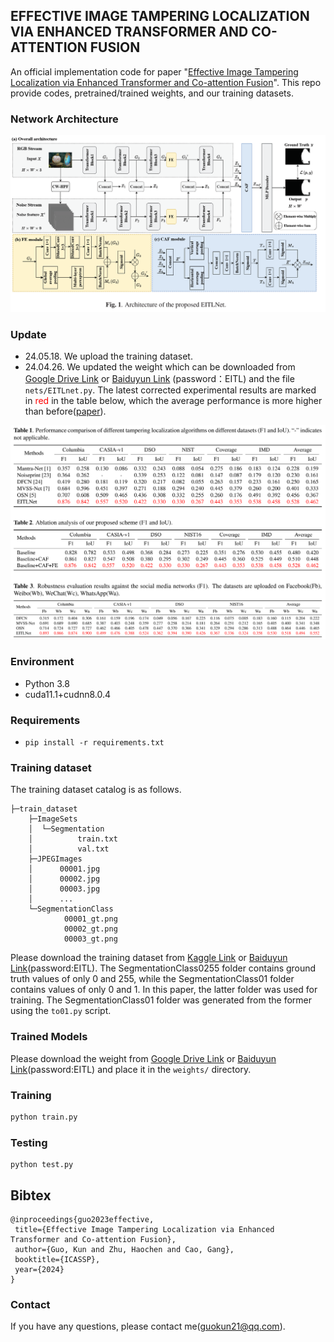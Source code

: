 ## EFFECTIVE IMAGE TAMPERING LOCALIZATION VIA ENHANCED TRANSFORMER AND CO-ATTENTION FUSION 
An official implementation code for paper "[Effective Image Tampering Localization via Enhanced Transformer and Co-attention Fusion](https://arxiv.org/pdf/2309.09306)". This repo provide codes, pretrained/trained weights, and our training datasets.

### Network Architecture
![EITLNet](./EITLNet.png)

### Update
- 24.05.18. We upload the training dataset.
- 24.04.26. We updated the weight which can be downloaded from [Google Drive Link](https://drive.google.com/drive/my-drive?hl=zh-cn) or [Baiduyun Link](https://pan.baidu.com/s/1ltB8YJO2szg6aXI-IpSOqg)  (password：EITL) and the file `nets/EITLnet.py`. The latest corrected experimental results are marked in <font color=Red>red</font> in the table below, which the average performance is more higher than before([paper](https://ieeexplore.ieee.org/abstract/document/10446332)).

<img src="./corrected.png" alt="corrected" style="zoom:100%;" />

### Environment

- Python 3.8
- cuda11.1+cudnn8.0.4

### Requirements

- `pip install -r requirements.txt`

### Training dataset

The training dataset catalog is as follows.

```
├─train_dataset
    ├─ImageSets
    │  └─Segmentation
    │          train.txt
    │          val.txt
    ├─JPEGImages
    │      00001.jpg
    │      00002.jpg
    │      00003.jpg     
    │      ...
    └─SegmentationClass
            00001_gt.png
            00002_gt.png
            00003_gt.png
```
Please download the training dataset from [Kaggle Link](https://www.kaggle.com/datasets/sphiaguo/eitlnet-train-datasets) or [Baiduyun Link](https://pan.baidu.com/s/15exiPJ7eux1HnK4DNIJYSg)(password:EITL).
The SegmentationClass0255 folder contains ground truth values of only 0 and 255, while the SegmentationClass01 folder contains values of only 0 and 1. In this paper, the latter folder was used for training. The SegmentationClass01 folder was generated from the former using the `to01.py` script.

### Trained Models
Please download the weight from [Google Drive Link](https://drive.google.com/file/d/1fr0PLfTs0l4aPERFUizAdXKPW1cOg05H/view?usp=drive_link) or [Baiduyun Link](https://pan.baidu.com/s/1ltB8YJO2szg6aXI-IpSOqg)(password:EITL) and place it in the `weights/` directory.

### Training
```python
python train.py
```

### Testing

```
python test.py
```

## Bibtex
 ```
@inproceedings{guo2023effective,
  title={Effective Image Tampering Localization via Enhanced Transformer and Co-attention Fusion},
  author={Guo, Kun and Zhu, Haochen and Cao, Gang},
  booktitle={ICASSP},
  year={2024}
}
 ```
### Contact

If you have any questions, please contact me(guokun21@qq.com).
